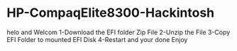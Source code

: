 # HP-CompaqElite8300-Hackintosh
helo and Welcom
1-Download the EFI folder Zip File
2-Unzip the File 
3-Copy EFI Folder to mounted EFI Disk
4-Restart and your done Enjoy 
